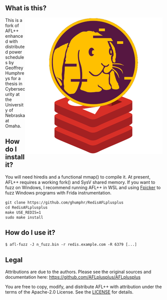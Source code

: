 ## What is this?

<img src="https://github.com/ghumphr/RedisAFLplusplus/blob/main/docs/resources/american_fuzzy_lop_on_redis.png?raw=true" align="right" width="440px"/>

This is a fork of AFL++ enhanced with distributed power schedules by Geoffrey Humphreys for a thesis in Cybersecurity at the University of Nebraska at Omaha.

## How do I install it?

You will need hiredis and a functional mmap() to compile it. At present, AFL++ requires a working fork() and SysV shared memory. If you want to fuzz on Windows, I recommend running AFL++ in WSL and using [Fpicker](https://github.com/ttdennis/fpicker) to fuzz Windows programs with Frida instrumentation.

    git clone https://github.com/ghumphr/RedisAFLplusplus
    cd RedisAFLplusplus
    make USE_REDIS=1
    sudo make install

## How do I use it?

    $ afl-fuzz -J n_fuzz.bin -r redis.example.com -R 6379 [...]

## Legal

Attributions are due to the authors. Please see the original sources and documentation here: https://github.com/AFLplusplus/AFLplusplus

You are free to copy, modify, and distribute AFL++ with attribution under the
terms of the Apache-2.0 License. See the [LICENSE](LICENSE) for details.


